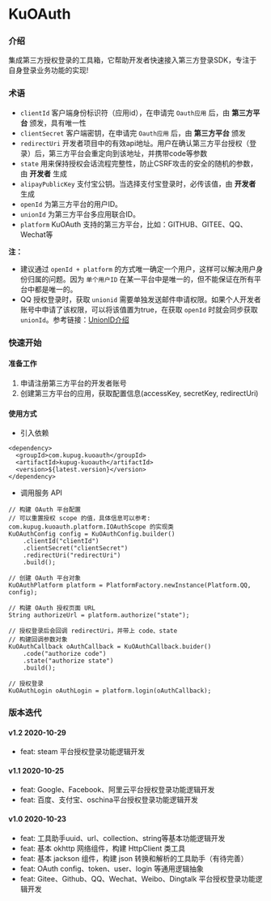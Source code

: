 # KuOAuth

### 介绍
集成第三方授权登录的工具箱，它帮助开发者快速接入第三方登录SDK，专注于自身登录业务功能的实现!

### 术语

- `clientId` 客户端身份标识符（应用id），在申请完 `Oauth应用` 后，由 **第三方平台** 颁发，具有唯一性
- `clientSecret` 客户端密钥，在申请完 `Oauth应用` 后，由 **第三方平台** 颁发
- `redirectUri` 开发者项目中的有效api地址。用户在确认第三方平台授权（登录）后，第三方平台会重定向到该地址，并携带code等参数
- `state` 用来保持授权会话流程完整性，防止CSRF攻击的安全的随机的参数，由 **开发者** 生成
- `alipayPublicKey` 支付宝公钥。当选择支付宝登录时，必传该值，由 **开发者** 生成
- `openId` 为第三方平台的用户ID。
- `unionId` 为第三方平台多应用联合ID。
- `platform` KuOAuth 支持的第三方平台，比如：GITHUB、GITEE、QQ、Wechat等

**注：**
- 建议通过 `openId + platform` 的方式唯一确定一个用户，这样可以解决用户身份归属的问题。因为 `单个用户ID` 在某一平台中是唯一的，但不能保证在所有平台中都是唯一的。
- QQ 授权登录时，获取 `unionid` 需要单独发送邮件申请权限。如果个人开发者账号中申请了该权限，可以将该值置为true，在获取 `openId` 时就会同步获取 `unionId`。参考链接：[UnionID介绍](http://wiki.connect.qq.com/unionid%E4%BB%8B%E7%BB%8D)

### 快速开始

#### 准备工作

1. 申请注册第三方平台的开发者账号
2. 创建第三方平台的应用，获取配置信息(accessKey, secretKey, redirectUri)

#### 使用方式

- 引入依赖

```
<dependency>
  <groupId>com.kupug.kuoauth</groupId>
  <artifactId>kupug-kuoauth</artifactId>
  <version>${latest.version}</version>
</dependency>
```

- 调用服务 API

```
// 构建 OAuth 平台配置
// 可以重置授权 scope 的值，具体信息可以参考: com.kupug.kuoauth.platform.IOAuthScope 的实现类
KuOAuthConfig config = KuOAuthConfig.builder()
    .clientId("clientId")
    .clientSecret("clientSecret")
    .redirectUri("redirectUri")
    .build();

// 创建 OAuth 平台对象
KuOAuthPlatform platform = PlatformFactory.newInstance(Platform.QQ, config);

// 构建 OAuth 授权页面 URL
String authorizeUrl = platform.authorize("state");

// 授权登录后会回调 redirectUri，并带上 code、state
// 构建回调参数对象
KuOAuthCallback oAuthCallback = KuOAuthCallback.buider()
    .code("authorize code")
    .state("authorize state")
    .build();

// 授权登录
KuOAuthLogin oAuthLogin = platform.login(oAuthCallback);
```

### 版本迭代

#### v1.2 2020-10-29
- feat: steam 平台授权登录功能逻辑开发

#### v1.1 2020-10-25
- feat: Google、Facebook、阿里云平台授权登录功能逻辑开发
- feat: 百度、支付宝、oschina平台授权登录功能逻辑开发

#### v1.0 2020-10-23
- feat: 工具助手uuid、url、collection、string等基本功能逻辑开发
- feat: 基本 okhttp 网络组件，构建 HttpClient 类工具
- feat: 基本 jackson 组件，构建 json 转换和解析的工具助手（有待完善）
- feat: OAuth config、token、user、login 等通用逻辑抽象
- feat: Gitee、Github、QQ、Wechat、Weibo、Dingtalk 平台授权登录功能逻辑开发